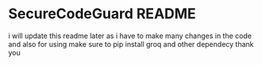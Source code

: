# SecureCodeGuard README

 i will update this readme  later as i have to make many changes in the code and also for using make sure to pip install groq and other dependecy thank you
